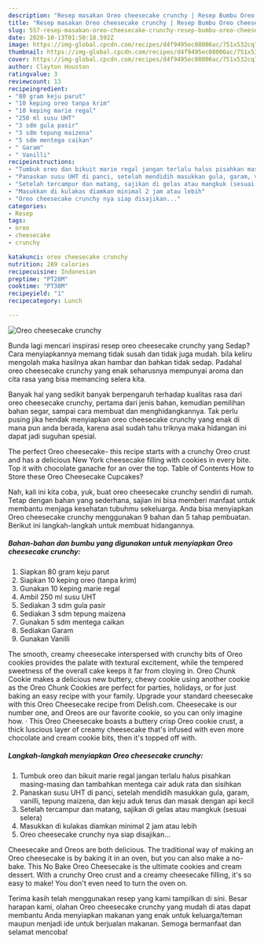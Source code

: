 ```yaml
---
description: "Resep masakan Oreo cheesecake crunchy | Resep Bumbu Oreo cheesecake crunchy Yang Bikin Ngiler"
title: "Resep masakan Oreo cheesecake crunchy | Resep Bumbu Oreo cheesecake crunchy Yang Bikin Ngiler"
slug: 557-resep-masakan-oreo-cheesecake-crunchy-resep-bumbu-oreo-cheesecake-crunchy-yang-bikin-ngiler
date: 2020-10-13T01:50:18.592Z
image: https://img-global.cpcdn.com/recipes/d4f9495ec08006ac/751x532cq70/oreo-cheesecake-crunchy-foto-resep-utama.jpg
thumbnail: https://img-global.cpcdn.com/recipes/d4f9495ec08006ac/751x532cq70/oreo-cheesecake-crunchy-foto-resep-utama.jpg
cover: https://img-global.cpcdn.com/recipes/d4f9495ec08006ac/751x532cq70/oreo-cheesecake-crunchy-foto-resep-utama.jpg
author: Clayton Houston
ratingvalue: 3
reviewcount: 13
recipeingredient:
- "80 gram keju parut"
- "10 keping oreo tanpa krim"
- "10 keping marie regal"
- "250 ml susu UHT"
- "3 sdm gula pasir"
- "3 sdm tepung maizena"
- "5 sdm mentega caikan"
- " Garam"
- " Vanilli"
recipeinstructions:
- "Tumbuk oreo dan bikuit marie regal jangan terlalu halus pisahkan masing-masing dan tambahkan mentega cair aduk rata dan sisihkan"
- "Panaskan susu UHT di panci, setelah mendidih masukkan gula, garam, vanilli, tepung maizena, dan keju aduk terus dan masak dengan api kecil"
- "Setelah tercampur dan matang, sajikan di gelas atau mangkuk (sesuai selera)"
- "Masukkan di kulakas diamkan minimal 2 jam atau lebih"
- "Oreo cheesecake crunchy nya siap disajikan..."
categories:
- Resep
tags:
- oreo
- cheesecake
- crunchy

katakunci: oreo cheesecake crunchy 
nutrition: 289 calories
recipecuisine: Indonesian
preptime: "PT28M"
cooktime: "PT38M"
recipeyield: "1"
recipecategory: Lunch

---
```



![Oreo cheesecake crunchy](https://img-global.cpcdn.com/recipes/d4f9495ec08006ac/751x532cq70/oreo-cheesecake-crunchy-foto-resep-utama.jpg)

Bunda lagi mencari inspirasi resep oreo cheesecake crunchy yang Sedap? Cara menyiapkannya memang tidak susah dan tidak juga mudah. bila keliru mengolah maka hasilnya akan hambar dan bahkan tidak sedap. Padahal oreo cheesecake crunchy yang enak seharusnya mempunyai aroma dan cita rasa yang bisa memancing selera kita.

Banyak hal yang sedikit banyak berpengaruh terhadap kualitas rasa dari oreo cheesecake crunchy, pertama dari jenis bahan, kemudian pemilihan bahan segar, sampai cara membuat dan menghidangkannya. Tak perlu pusing jika hendak menyiapkan oreo cheesecake crunchy yang enak di mana pun anda berada, karena asal sudah tahu triknya maka hidangan ini dapat jadi suguhan spesial.

The perfect Oreo cheesecake- this recipe starts with a crunchy Oreo crust and has a delicious New York cheesecake filling with cookies in every bite. Top it with chocolate ganache for an over the top. Table of Contents How to Store these Oreo Cheesecake Cupcakes?


Nah, kali ini kita coba, yuk, buat oreo cheesecake crunchy sendiri di rumah. Tetap dengan bahan yang sederhana, sajian ini bisa memberi manfaat untuk membantu menjaga kesehatan tubuhmu sekeluarga. Anda bisa menyiapkan Oreo cheesecake crunchy menggunakan 9 bahan dan 5 tahap pembuatan. Berikut ini langkah-langkah untuk membuat hidangannya.

<!--inarticleads1-->

##### Bahan-bahan dan bumbu yang digunakan untuk menyiapkan Oreo cheesecake crunchy:

1. Siapkan 80 gram keju parut
1. Siapkan 10 keping oreo (tanpa krim)
1. Gunakan 10 keping marie regal
1. Ambil 250 ml susu UHT
1. Sediakan 3 sdm gula pasir
1. Sediakan 3 sdm tepung maizena
1. Gunakan 5 sdm mentega caikan
1. Sediakan  Garam
1. Gunakan  Vanilli


The smooth, creamy cheesecake interspersed with crunchy bits of Oreo cookies provides the palate with textural excitement, while the tempered sweetness of the overall cake keeps it far from cloying in. Oreo Chunk Cookie makes a delicious new buttery, chewy cookie using another cookie as the Oreo Chunk Cookies are perfect for parties, holidays, or for just baking an easy recipe with your family. Upgrade your standard cheesecake with this Oreo Cheesecake recipe from Delish.com. Cheesecake is our number one, and Oreos are our favorite cookie, so you can only imagine how. · This Oreo Cheesecake boasts a buttery crisp Oreo cookie crust, a thick luscious layer of creamy cheesecake that&#39;s infused with even more chocolate and cream cookie bits, then it&#39;s topped off with. 

<!--inarticleads2-->

##### Langkah-langkah menyiapkan Oreo cheesecake crunchy:

1. Tumbuk oreo dan bikuit marie regal jangan terlalu halus pisahkan masing-masing dan tambahkan mentega cair aduk rata dan sisihkan
1. Panaskan susu UHT di panci, setelah mendidih masukkan gula, garam, vanilli, tepung maizena, dan keju aduk terus dan masak dengan api kecil
1. Setelah tercampur dan matang, sajikan di gelas atau mangkuk (sesuai selera)
1. Masukkan di kulakas diamkan minimal 2 jam atau lebih
1. Oreo cheesecake crunchy nya siap disajikan...


Cheesecake and Oreos are both delicious. The traditional way of making an Oreo cheesecake is by baking it in an oven, but you can also make a no-bake. This No Bake Oreo Cheesecake is the ultimate cookies and cream dessert. With a crunchy Oreo crust and a creamy cheesecake filling, it&#39;s so easy to make! You don&#39;t even need to turn the oven on. 

Terima kasih telah menggunakan resep yang kami tampilkan di sini. Besar harapan kami, olahan Oreo cheesecake crunchy yang mudah di atas dapat membantu Anda menyiapkan makanan yang enak untuk keluarga/teman maupun menjadi ide untuk berjualan makanan. Semoga bermanfaat dan selamat mencoba!
